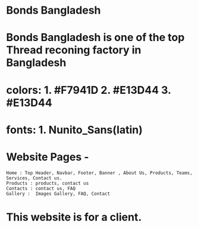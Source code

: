 # Bonds Bangladesh
# Bonds Bangladesh is one of the top Thread reconing factory in Bangladesh

# colors: 1. #F7941D 2. #E13D44 3. #E13D44
# fonts: 1. Nunito_Sans(latin) 
# Website  Pages - 
    Home : Top Header, Navbar, Footer, Banner , About Us, Products, Teams, Services, Contact us.
    Products : products, contact us
    Contacts : contact us, FAQ
    Gallery :  Images Gallery, FAQ, Contact

# This website is for a client.
